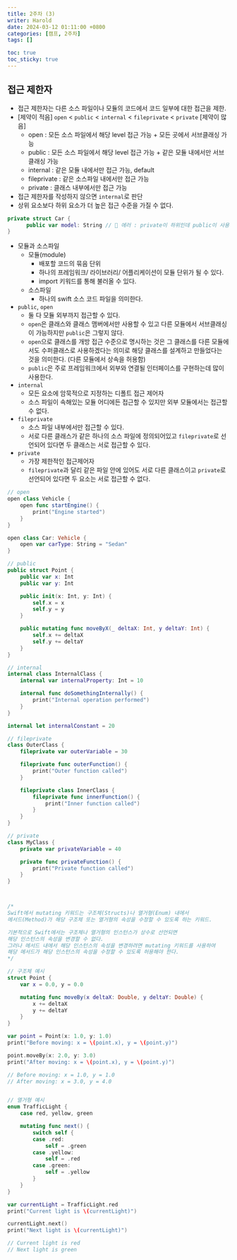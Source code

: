 ```yaml
---
title: 2주차 (3)
writer: Harold
date: 2024-03-12 01:11:00 +0800
categories: [캠프, 2주차]
tags: []

toc: true
toc_sticky: true
---
```


## 접근 제한자

- 접근 제한자는 다른 소스 파일이나 모듈의 코드에서 코드 일부에 대한 접근을 제한.
- [제약이 적음] `open` < `public` < `internal` < `fileprivate` < `private` [제약이 많음]
    - open : 모든 소스 파일에서 해당 level 접근 가능 + 모든 곳에서 서브클래싱 가능
    - public : 모든 소스 파일에서 해당 level 접근 가능 + 같은 모듈 내에서만 서브클래싱 가능
    - internal : 같은 모듈 내에서만 접근 가능, default
    - fileprivate : 같은 소스파일 내에서만 접근 가능
    - private : 클래스 내부에서만 접근 가능
- 접근 제한자를 작성하지 않으면  `internal`로 판단
- 상위 요소보다 하위 요소가 더 높은 접근 수준을 가질 수 없다.

```swift
private struct Car {
	  public var model: String // 🚨 에러 : private이 하위인데 public이 사용되었다
} 
```

- 모듈과 소스파일
    - 모듈(module)
        - 배포할 코드의 묶음 단위
        - 하나의 프레임워크/ 라이브러리/ 어플리케이션이 모듈 단위가 될 수 있다.
        - import 키워드를 통해 불러올 수 있다.
    - 소스파일
        - 하나의 swift 소스 코드 파일을 의미한다.
- `public`, `open`
    - 둘 다 모듈 외부까지 접근할 수 있다.
    - `open`은 클래스와 클래스 맴버에서만 사용할 수 있고 다른 모듈에서 서브클래싱이 가능하지만 `public`은 그렇지 않다.
    - `open`으로 클래스를 개방 접근 수준으로 명시하는 것은 그 클래스를 다른 모듈에서도 수퍼클래스로 사용하겠다는 의미로 해당 클래스를 설계하고 만들었다는 것을 의미한다. (다른 모듈에서 상속을 허용함)
    - `public`은 주로 프레임워크에서 외부와 연결될 인터페이스를 구현하는데 많이 사용한다.
- `internal`
    - 모든 요소에 암묵적으로 지정하는 디폴트 접근 제어자
    - 소스 파일이 속해있는 모듈 어디에든 접근할 수 있지만 외부 모듈에서는 접근할 수 없다.
- `fileprivate`
    - 소스 파일 내부에서만 접근할 수 있다.
    - 서로 다른 클래스가 같은 하나의 소스 파일에 정의되어있고 `fileprivate`로 선언되어 있다면 두 클래스는 서로 접근할 수 있다.
- `private`
    - 가장 제한적인 접근제어자
    - `fileprivate`과 달리 같은 파일 안에 있어도 서로 다른 클래스이고 `private`로 선언되어 있다면 두 요소는 서로 접근할 수 없다.

```swift
// open 
open class Vehicle {
    open func startEngine() {
        print("Engine started")
    }
}

open class Car: Vehicle {
    open var carType: String = "Sedan"
}

// public 
public struct Point {
    public var x: Int
    public var y: Int

    public init(x: Int, y: Int) {
        self.x = x
        self.y = y
    }

    public mutating func moveByX(_ deltaX: Int, y deltaY: Int) {
        self.x += deltaX
        self.y += deltaY
    }
}

// internal
internal class InternalClass {
    internal var internalProperty: Int = 10

    internal func doSomethingInternally() {
        print("Internal operation performed")
    }
}

internal let internalConstant = 20

// fileprivate
class OuterClass {
    fileprivate var outerVariable = 30

    fileprivate func outerFunction() {
        print("Outer function called")
    }

    fileprivate class InnerClass {
        fileprivate func innerFunction() {
            print("Inner function called")
        }
    }
}

// private
class MyClass {
    private var privateVariable = 40

    private func privateFunction() {
        print("Private function called")
    }
}



/*
Swift에서 mutating 키워드는 구조체(Structs)나 열거형(Enum) 내에서 
메서드(Method)가 해당 구조체 또는 열거형의 속성을 수정할 수 있도록 하는 키워드.

기본적으로 Swift에서는 구조체나 열거형의 인스턴스가 상수로 선언되면 
해당 인스턴스의 속성을 변경할 수 없다. 
그러나 메서드 내에서 해당 인스턴스의 속성을 변경하려면 mutating 키워드를 사용하여 
해당 메서드가 해당 인스턴스의 속성을 수정할 수 있도록 허용해야 한다.
*/

// 구조체 예시
struct Point {
    var x = 0.0, y = 0.0

    mutating func moveBy(x deltaX: Double, y deltaY: Double) {
        x += deltaX
        y += deltaY
    }
}

var point = Point(x: 1.0, y: 1.0)
print("Before moving: x = \(point.x), y = \(point.y)")

point.moveBy(x: 2.0, y: 3.0)
print("After moving: x = \(point.x), y = \(point.y)")

// Before moving: x = 1.0, y = 1.0
// After moving: x = 3.0, y = 4.0


// 열거형 예시
enum TrafficLight {
    case red, yellow, green

    mutating func next() {
        switch self {
        case .red:
            self = .green
        case .yellow:
            self = .red
        case .green:
            self = .yellow
        }
    }
}

var currentLight = TrafficLight.red
print("Current light is \(currentLight)")

currentLight.next()
print("Next light is \(currentLight)")

// Current light is red
// Next light is green

```